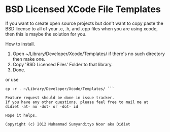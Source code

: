 BSD Licensed XCode File Templates
=================================

If you want to create open source projects but don't want to copy paste the
BSD license to all of your .c, .h, and .cpp files when you are using xcode,
then this is maybe the solution for you.

How to install.

1. Open ~/Library/Developer/Xcode/Templates/ if there's no such directory then
   make one.
2. Copy 'BSD Licensed Files' Folder to that library.
3. Done.

or use 

```mkdir ~/Library/Developer/Xcode/Templates/ &&
cp -r . ~/Library/Developer/Xcode/Templates/ ```

Feature request should be done in issue tracker.
If you have any other questions, please feel free to mail me at
didiet -at- no -dot- or -dot- id

Hope it helps.

Copyright (c) 2012 Muhammad Sumyandityo Noor aka Didiet
